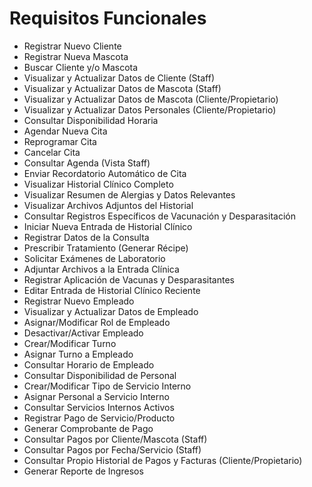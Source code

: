 # Requisitos Funcionales

- Registrar Nuevo Cliente
- Registrar Nueva Mascota
- Buscar Cliente y/o Mascota
- Visualizar y Actualizar Datos de Cliente (Staff)
- Visualizar y Actualizar Datos de Mascota (Staff)
- Visualizar y Actualizar Datos de Mascota (Cliente/Propietario)
- Visualizar y Actualizar Datos Personales (Cliente/Propietario)
- Consultar Disponibilidad Horaria
- Agendar Nueva Cita
- Reprogramar Cita
- Cancelar Cita
- Consultar Agenda (Vista Staff)
- Enviar Recordatorio Automático de Cita
- Visualizar Historial Clínico Completo
- Visualizar Resumen de Alergias y Datos Relevantes
- Visualizar Archivos Adjuntos del Historial
- Consultar Registros Específicos de Vacunación y Desparasitación
- Iniciar Nueva Entrada de Historial Clínico
- Registrar Datos de la Consulta
- Prescribir Tratamiento (Generar Récipe)
- Solicitar Exámenes de Laboratorio
- Adjuntar Archivos a la Entrada Clínica
- Registrar Aplicación de Vacunas y Desparasitantes
- Editar Entrada de Historial Clínico Reciente
- Registrar Nuevo Empleado
- Visualizar y Actualizar Datos de Empleado
- Asignar/Modificar Rol de Empleado
- Desactivar/Activar Empleado
- Crear/Modificar Turno
- Asignar Turno a Empleado
- Consultar Horario de Empleado
- Consultar Disponibilidad de Personal
- Crear/Modificar Tipo de Servicio Interno
- Asignar Personal a Servicio Interno
- Consultar Servicios Internos Activos
- Registrar Pago de Servicio/Producto
- Generar Comprobante de Pago
- Consultar Pagos por Cliente/Mascota (Staff)
- Consultar Pagos por Fecha/Servicio (Staff)
- Consultar Propio Historial de Pagos y Facturas (Cliente/Propietario)
- Generar Reporte de Ingresos
